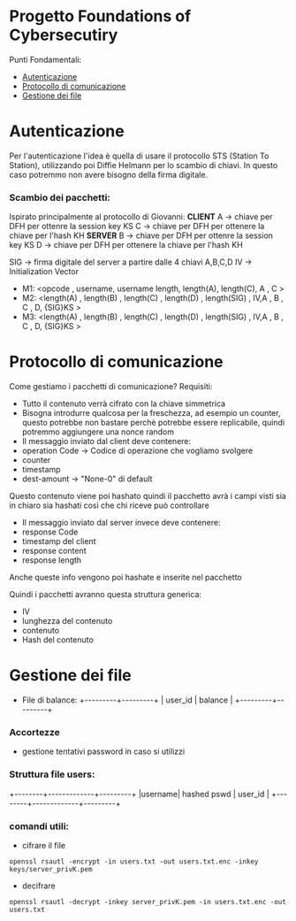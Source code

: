 # Progetto Foundations of Cybersecutiry

Punti Fondamentali:
- [Autenticazione](#Autenticazione)
- [Protocollo di comunicazione](#Protocollodicomunicazione)
- [Gestione dei file](#Gestionedeifile)


# Autenticazione
Per l'autenticazione l'idea è quella di usare il protocollo STS (Station To Station), utilizzando poi Diffie Helmann per lo scambio di chiavi. In questo caso potremmo non avere bisogno della firma digitale.

### Scambio dei pacchetti:
Ispirato principalmente al protocollo di Giovanni:
**CLIENT**
A -> chiave per DFH per ottenre la session key KS
C -> chiave per DFH per ottenere la chiave per l'hash KH
**SERVER**
B -> chiave per DFH per ottenre la session key KS
D -> chiave per DFH per ottenere la chiave per l'hash KH

SIG -> firma digitale del server a partire dalle 4 chiavi A,B,C,D
IV -> Initialization Vector

- M1: <opcode , username, username length, length(A), length(C), A , C >
- M2: <length(A) , length(B) ,  length(C) , length(D) , length(SIG) , IV,A , B , C , D, {SIG}KS >
- M3: <length(A) , length(B) ,  length(C) , length(D) , length(SIG) , IV,A , B , C , D, {SIG}KS >
# Protocollo di comunicazione
Come gestiamo i pacchetti di comunicazione?
Requisiti:
- Tutto il contenuto verrà cifrato con la chiave simmetrica
- Bisogna introdurre qualcosa per la freschezza, ad esempio un counter, questo potrebbe non bastare perchè potrebbe essere replicabile, quindi potremmo aggiungere una nonce random
- Il messaggio inviato dal client deve contenere:
 - operation Code -> Codice di operazione che vogliamo svolgere
 - counter
 - timestamp
 - dest-amount -> "None-0" di default

 Questo contenuto viene poi hashato quindi il pacchetto avrà i campi visti sia in chiaro sia hashati così che chi riceve può controllare

- Il messaggio inviato dal server invece deve contenere:
 - response Code
 - timestamp del client
 - response content
 - response length

 Anche queste info vengono poi hashate e inserite nel pacchetto

Quindi i pacchetti avranno questa struttura generica:
- IV
- lunghezza del contenuto
- contenuto
- Hash del contenuto



# Gestione dei file
- File di balance:
+---------+---------+
| user_id | balance |
+---------+---------+

### Accortezze
- gestione tentativi password in caso si utilizzi

### Struttura file users:

+--------+-------------+---------+
|username| hashed pswd | user_id |
+--------+-------------+---------+

### comandi utili:

- cifrare il file
```console
openssl rsautl -encrypt -in users.txt -out users.txt.enc -inkey keys/server_privK.pem
```
- decifrare
```console
openssl rsautl -decrypt -inkey server_privK.pem -in users.txt.enc -out users.txt
```

